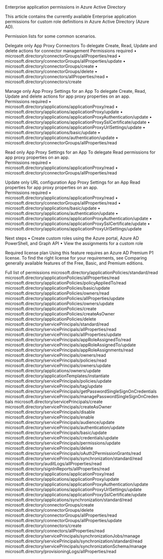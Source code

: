 Enterprise application permissions in Azure Active Directory

This article contains the currently available Enterprise application permissions for custom role definitions in Azure Active Directory (Azure AD).

Permission lists for some common scenarios.


Delegate only App Proxy Connectors
To delegate Create, Read, Update and delete actions for connector management
Permissions required
•	microsoft.directory/connectorGroups/allProperties/read
•	microsoft.directory/connectorGroups/allProperties/update
•	microsoft.directory/connectorGroups/create
•	microsoft.directory/connectorGroups/delete
•	microsoft.directory/connectors/allProperties/read
•	microsoft.directory/connectors/create


Manage only App Proxy Settings for an App 
To delegate Create, Read, Update and delete actions for app proxy properties on an app.  
Permissions required 
•	microsoft.directory/applications/applicationProxy/read 
•	microsoft.directory/applications/applicationProxy/update 
•	microsoft.directory/applications/applicationProxyAuthentication/update 
•	microsoft.directory/applications/applicationProxySslCertificate/update 
•	microsoft.directory/applications/applicationProxyUrlSettings/update 
•	microsoft.directory/applications/basic/update
•	microsoft.directory/applications/authentication/update
•	microsoft.directory/connectorGroups/allProperties/read

Read only App Proxy Settings for an App 
To delegate Read permissions for app proxy properties on an app.  
Permissions required 
•	microsoft.directory/applications/applicationProxy/read 
•	microsoft.directory/connectorGroups/allProperties/read 

Update only URL configuration App Proxy Settings for an App 
Read properties for app proxy properties on an app.  
Permissions required 
•	microsoft.directory/applications/applicationProxy/read 
•	microsoft.directory/connectorGroups/allProperties/read 
•	microsoft.directory/applications/basic/update 
•	microsoft.directory/applications/authentication/update
•	microsoft.directory/applications/applicationProxyAuthentication/update 
•	microsoft.directory/applications/applicationProxySslCertificate/update 
•	microsoft.directory/applications/applicationProxyUrlSettings/update


Next steps
•	Create custom roles using the Azure portal, Azure AD PowerShell, and Graph API
•	View the assignments for a custom role

Required license plan
Using this feature requires an Azure AD Premium P1 license. To find the right license for your requirements, see Comparing generally available features of the Free, Basic, and Premium editions.

Full list of permissions
microsoft.directory/applicationPolicies/standard/read
microsoft.directory/applicationPolicies/allProperties/read
microsoft.directory/applicationPolicies/policyAppliedTo/read
microsoft.directory/applicationPolicies/basic/update
microsoft.directory/applicationPolicies/owners/read
microsoft.directory/applicationPolicies/allProperties/update
microsoft.directory/applicationPolicies/owners/update
microsoft.directory/applicationPolicies/create
microsoft.directory/applicationPolicies/createAsOwner
microsoft.directory/applicationPolicies/delete
microsoft.directory/servicePrincipals/standard/read
microsoft.directory/servicePrincipals/allProperties/read
microsoft.directory/servicePrincipals/allProperties/update
microsoft.directory/servicePrincipals/appRoleAssignedTo/read
microsoft.directory/servicePrincipals/appRoleAssignedTo/update
microsoft.directory/servicePrincipals/appRoleAssignments/read
microsoft.directory/servicePrincipals/owners/read
microsoft.directory/servicePrincipals/policies/read
microsoft.directory/servicePrincipals/owners/update
microsoft.directory/applications/owners/update
microsoft.directory/applicationTemplates/instantiate
microsoft.directory/servicePrincipals/policies/update
microsoft.directory/servicePrincipals/tag/update
microsoft.directory/servicePrincipals/getPasswordSingleSignOnCredentials
microsoft.directory/servicePrincipals/managePasswordSingleSignOnCredentials
microsoft.directory/servicePrincipals/create
microsoft.directory/servicePrincipals/createAsOwner
microsoft.directory/servicePrincipals/disable
microsoft.directory/servicePrincipals/enable
microsoft.directory/servicePrincipals/audience/update
microsoft.directory/servicePrincipals/authentication/update
microsoft.directory/servicePrincipals/basic/update
microsoft.directory/servicePrincipals/credentials/update
microsoft.directory/servicePrincipals/permissions/update
microsoft.directory/servicePrincipals/delete
microsoft.directory/servicePrincipals/oAuth2PermissionGrants/read
microsoft.directory/servicePrincipals/synchronization/standard/read
microsoft.directory/auditLogs/allProperties/read
microsoft.directory/signInReports/allProperties/read
microsoft.directory/applications/applicationProxy/read
microsoft.directory/applications/applicationProxy/update
microsoft.directory/applications/applicationProxyAuthentication/update
microsoft.directory/applications/applicationProxyUrlSettings/update
microsoft.directory/applications/applicationProxySslCertificate/update
microsoft.directory/applications/synchronization/standard/read
microsoft.directory/connectorGroups/create
microsoft.directory/connectorGroups/delete
microsoft.directory/connectorGroups/allProperties/read
microsoft.directory/connectorGroups/allProperties/update
microsoft.directory/connectors/create
microsoft.directory/connectors/allProperties/read
microsoft.directory/servicePrincipals/synchronizationJobs/manage
microsoft.directory/servicePrincipals/synchronization/standard/read
microsoft.directory/servicePrincipals/synchronizationSchema/manage
microsoft.directory/provisioningLogs/allProperties/read

